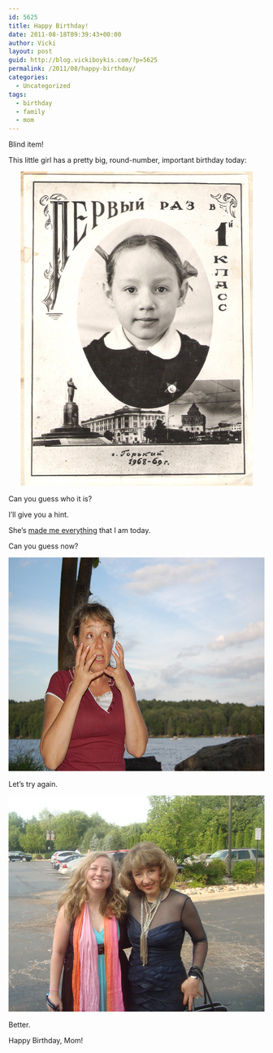 ```yaml
---
id: 5625
title: Happy Birthday!
date: 2011-08-18T09:39:43+00:00
author: Vicki
layout: post
guid: http://blog.vickiboykis.com/?p=5625
permalink: /2011/08/happy-birthday/
categories:
  - Uncategorized
tags:
  - birthday
  - family
  - mom
---
```

Blind item!

This little girl has a pretty big, round-number, important birthday today:

<p style="text-align: center;">
  <a href="https://raw.githubusercontent.com/veekaybee/wlb/gh-pages/assets/images/2011/08/Scans-003.jpg"><img class="aligncenter size-full wp-image-5627" title="Scans 003" src="https://raw.githubusercontent.com/veekaybee/wlb/gh-pages/assets/images/2011/08/Scans-003.jpg" alt="" width="457" height="618" /></a>
</p>

Can you guess who it is?

I&#8217;ll give you a hint.

She&#8217;s <a href="http://blog.vickiboykis.com/?s=mom" target="_blank">made me everything</a> that I am today.

Can you guess now?

<p style="text-align: center;">
  <a href="https://raw.githubusercontent.com/veekaybee/wlb/gh-pages/assets/images/2011/08/DSC_0516.jpg"><img class="aligncenter size-full wp-image-5628" title="DSC_0516" src="https://raw.githubusercontent.com/veekaybee/wlb/gh-pages/assets/images/2011/08/DSC_0516.jpg" alt="" width="631" height="420" /></a>
</p>

Let&#8217;s try again.

<p style="text-align: center;">
  <a href="https://raw.githubusercontent.com/veekaybee/wlb/gh-pages/assets/images/2011/08/DSC02123.jpg"><img class="aligncenter size-full wp-image-5629" title="DSC02123" src="https://raw.githubusercontent.com/veekaybee/wlb/gh-pages/assets/images/2011/08/DSC02123.jpg" alt="" width="520" height="425" /></a>
</p>

Better.

Happy Birthday, Mom!

&nbsp;